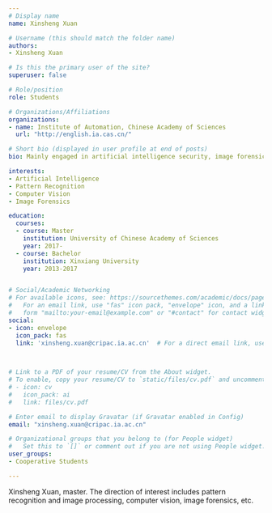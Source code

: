 ```yaml
---
# Display name
name: Xinsheng Xuan

# Username (this should match the folder name)
authors:
- Xinsheng Xuan

# Is this the primary user of the site?
superuser: false

# Role/position
role: Students

# Organizations/Affiliations
organizations:
- name: Institute of Automation, Chinese Academy of Sciences
  url: "http://english.ia.cas.cn/"

# Short bio (displayed in user profile at end of posts)
bio: Mainly engaged in artificial intelligence security, image forensics and other aspects of research.

interests:
- Artificial Intelligence
- Pattern Recognition
- Computer Vision
- Image Forensics

education:
  courses:
  - course: Master
    institution: University of Chinese Academy of Sciences
    year: 2017-
  - course: Bachelor
    institution: Xinxiang University
    year: 2013-2017


# Social/Academic Networking
# For available icons, see: https://sourcethemes.com/academic/docs/page-builder/#icons
#   For an email link, use "fas" icon pack, "envelope" icon, and a link in the
#   form "mailto:your-email@example.com" or "#contact" for contact widget.
social:
- icon: envelope
  icon_pack: fas
  link: 'xinsheng.xuan@cripac.ia.ac.cn'  # For a direct email link, use "mailto:test@example.org".

  

# Link to a PDF of your resume/CV from the About widget.
# To enable, copy your resume/CV to `static/files/cv.pdf` and uncomment the lines below.
# - icon: cv
#   icon_pack: ai
#   link: files/cv.pdf

# Enter email to display Gravatar (if Gravatar enabled in Config)
email: "xinsheng.xuan@cripac.ia.ac.cn"

# Organizational groups that you belong to (for People widget)
#   Set this to `[]` or comment out if you are not using People widget.
user_groups:
- Cooperative Students

---
```


Xinsheng Xuan, master. The direction of interest includes pattern recognition and image processing, computer vision, image forensics, etc.